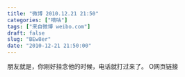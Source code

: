 ```yaml
---
title: "微博 2010.12.21 21:50"
categories: ["嘀咕"]
tags: ["来自微博 weibo.com"]
draft: false
slug: "BEw8er"
date: "2010-12-21 21:50:00"
---
```


<p>朋友就是，你刚好挂念他的时候，电话就打过来了。 O网页链接 ​​​​</p>
